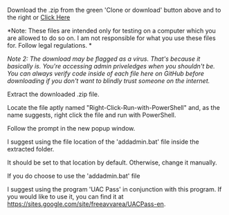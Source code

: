 Download the .zip from the green 'Clone or download' button above and to the right or [Click Here](https://github.com/connconnfuntime/Automated-UAC-Bypass/archive/master.zip "Master.zip Download")

*Note: These files are intended only for testing on a computer which you are allowed to do so on. I am not responsible for what you use these files for. Follow legal regulations. *

*Note 2: The download may be flagged as a virus. That's because it basically is. You're accessing admin priveledges when you shouldn't be. You can always verify code inside of each file here on GitHub before downloading if you don't want to blindly trust someone on the internet.*

Extract the downloaded .zip file.

Locate the file aptly named "Right-Click-Run-with-PowerShell" and, as the name suggests, right click the file and run with PowerShell.

Follow the prompt in the new popup window.

I suggest using the file location of the 'addadmin.bat' file inside the extracted folder.

It should be set to that location by default. Otherwise, change it manually.

If you do choose to use the 'addadmin.bat' file


I suggest using the program 'UAC Pass' in conjunction with this program. If you would like to use it, you can find it at https://sites.google.com/site/freeavvarea/UACPass-en.